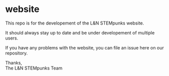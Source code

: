 # website

This repo is for the developement of the L&N STEMpunks website.

It should always stay up to date and be under developement of multiple users. 

If you have any problems with the website, you can file an issue here on our repository.

Thanks,  
The L&N STEMpunks Team
